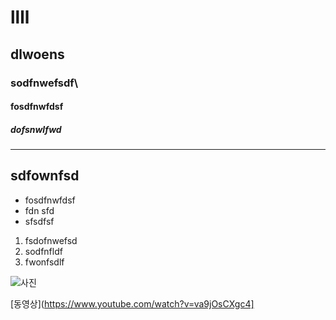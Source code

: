 # llll
## dlwoens
### sodfnwefsdf\
#### fosdfnwfdsf
##### dofsnwlfwd
---
sdfownfsd
---
* fosdfnwfdsf
* fdn sfd
* sfsdfsf 

1. fsdofnwefsd
2. sodfnfldf
3. fwonfsdlf

![사진](https://encrypted-tbn0.gstatic.com/images?q=tbn:ANd9GcQC1VfAPn_pJ0CmTjL85OywTYoaKyuXHcMfBq8fVXBVO60w1ZDE)

[동영상](https://www.youtube.com/watch?v=va9jOsCXgc4]
